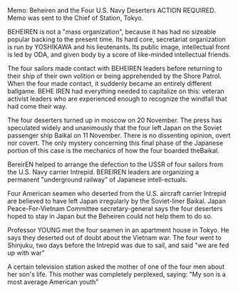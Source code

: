 Memo: Beheiren and the Four U.S. Navy Deserters ACTION REQUIRED. Memo was sent to the Chief of Station, Tokyo.

BEHEIREN is not a "mass organization", because it has had no sizeable popular backing to the present time. Its hard core, secretariat organization is run by YOSHIKAWA and his lieutenants. Its public image, intellectual front is led by ODA, and given body by a score of like-minded intellectual friends.

The four sailors made contact with BEHEIREN leaders before returning to their ship of their own volition or being apprehended by the Shore Patrol. When the four made contact, it suddenly became an entirely different ballgame. BEHE IREN had everything needed to capitalize on this: veteran activist leaders who are experienced enough to recognize the windfall that had come their way.

The four deserters turned up in moscow on 20 November. The press has speculated widely and unanimously that the four left Japan on the Soviet passenger ship Baikal on 11 November. There is no dissenting opinion, overt nor covert. The only mystery concerning this final phase of the Japanese portion of this case is the mechanics of how the four boarded theBaikal.

BereirEN helped to arrange the defection to the USSR of four sailors from the U.S. Navy carrier Intrepid. BEREIREN leaders are organizing a permanent "underground railway" of Japanese intell-ectuals.

Four American seamen who deserted from the U.S. aircraft carrier Intrepid are believed to have left Japan irregularly by the Soviet-liner Baikal. Japan Peace-For-Vietnam Committee secretary-general says the four deserters hoped to stay in Japan but the Beheiren could not help them to do so.

Professor YOUNG met the four seamen in an apartment house in Tokyo. He says they deserted out of doubt about the Vietnam war. The four went to Shinjuku, two days before the Intrepid was due to sail, and said "we are fed up with war"

A certain television station asked the mother of one of the four men about her son's life. This mother was completely perplexed, saying: "My son is a most average American youth"